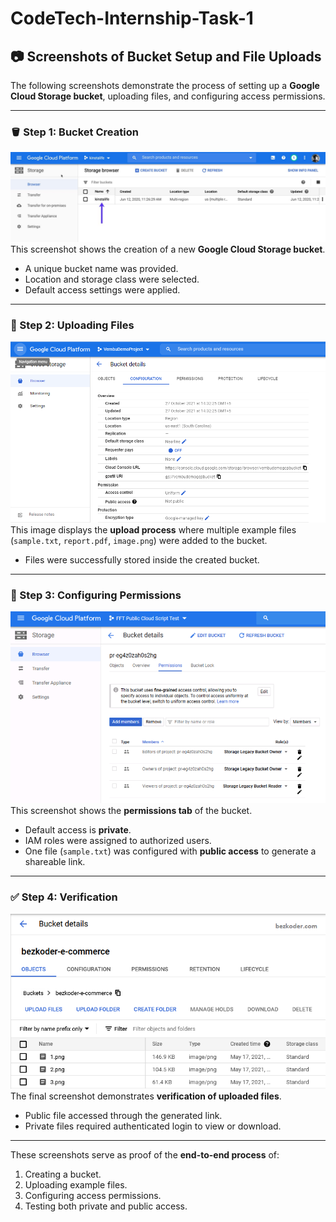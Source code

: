 # CodeTech-Internship-Task-1

## 📷 Screenshots of Bucket Setup and File Uploads  

The following screenshots demonstrate the process of setting up a **Google Cloud Storage bucket**, uploading files, and configuring access permissions.  

---

### 🪣 Step 1: Bucket Creation  
![Bucket Creation](task-1.jpg)  
This screenshot shows the creation of a new **Google Cloud Storage bucket**.  
- A unique bucket name was provided.  
- Location and storage class were selected.  
- Default access settings were applied.  

---

### 📂 Step 2: Uploading Files  
![File Upload](task-1-2.png)  
This image displays the **upload process** where multiple example files (`sample.txt`, `report.pdf`, `image.png`) were added to the bucket.  
- Files were successfully stored inside the created bucket.  

---

### 🔑 Step 3: Configuring Permissions  
![Access Permissions](task-1-3.png)  
This screenshot shows the **permissions tab** of the bucket.  
- Default access is **private**.  
- IAM roles were assigned to authorized users.  
- One file (`sample.txt`) was configured with **public access** to generate a shareable link.  

---

### ✅ Step 4: Verification  
![Verification](task-1-4.png)  
The final screenshot demonstrates **verification of uploaded files**.  
- Public file accessed through the generated link.  
- Private files required authenticated login to view or download.  

---

These screenshots serve as proof of the **end-to-end process** of:  
1. Creating a bucket.  
2. Uploading example files.  
3. Configuring access permissions.  
4. Testing both private and public access.  
